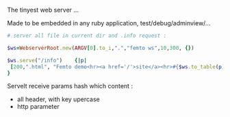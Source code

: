 The tinyest web server ...

Made to be embedded in any ruby application, test/debug/adminview/...

```ruby
# server all file in current dir and .info request :

$ws=WebserverRoot.new(ARGV[0].to_i,".","femto ws",10,300, {})

$ws.serve("/info")    {|p|  
 [200,".html", "Femto demo<hr><a href='/'>site</a><hr>#{$ws.to_table(p)}" ] 
}
```

Servelt receive params hash which content :

* all header, with key upercase
* http parameter
